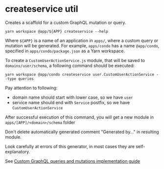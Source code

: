 createservice util
=====

Creates a scaffold for a custom GraphQL mutation or query.

```shell
yarn workspace @app/${APP} createservice --help
```

Where `${APP}` is a name of an application in `apps/`, where a custom query or mutation will be generated.
For example, `apps/condo` has a name `@app/condo`, specified in `apps/condo/package.json` as a Yarn workspace.

To create a `CustomUserActionService.js` module, that will be saved to `domains/user/schema`, a following command should be executed:

```shell
yarn workspace @app/condo createservice user.CustomUserActionService --type queries
```

Pay attention to following:
- domain name should start with lower case, so we have `user`
- service name should end with `Service` postfix, so we have `CustomUserActionService`

After successful execution of this command, you will get a new module in `apps/[APP]/<domain>/schema` folder

Don't delete automatically generated comment "Generated by…" in resulting module.

Look carefully at errors of this generator, in most cases they are self-explanatory.

See [Custom GraphQL queries and mutations implementation guide](../development/custom-graphql-queries-and-mutations.md)